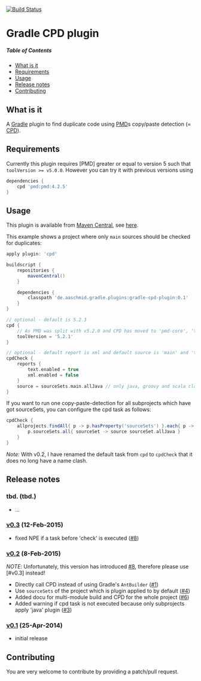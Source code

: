 [![Build Status](https://travis-ci.org/aaschmid/gradle-cpd-plugin.png?branch=master)](https://travis-ci.org/aaschmid/gradle-cpd-plugin)


Gradle CPD plugin
=================

##### Table of Contents
* [What is it](#what-is-it)
* [Requirements](#requirements)
* [Usage](#usage)
* [Release notes](#release-notes)
* [Contributing](#contributing)


What is it
----------

A [Gradle](http://gradle.org) plugin to find duplicate code using [PMD](http://pmd.sourceforge.net)s copy/paste detection (= [CPD](http://pmd.sourceforge.net/cpd-usage.html)).


Requirements
------------

Currently this plugin requires [PMD] greater or equal to version 5 such that ```toolVersion >= v5.0.0```. However you can try it with previous versions using

```groovy
dependencies {
    cpd 'pmd:pmd:4.2.5'
}
```


Usage
-----

This plugin is available from [Maven Central](http://search.maven.org/), see [here](http://search.maven.org/#search|ga|1|gradle-cpd-plugin).

This example shows a project where only  ```main``` sources should be checked for duplicates:


```groovy
apply plugin: 'cpd'

buildscript {
    repositories {
        mavenCentral()
    }

    dependencies {
        classpath 'de.aaschmid.gradle.plugins:gradle-cpd-plugin:0.1'
    }
}

// optional - default is 5.2.3
cpd {
    // As PMD was split with v5.2.0 and CPD has moved to 'pmd-core', 'toolVersion' is just available for 5.2.0 and higher
    toolVersion = '5.2.1'
}

// optional - default report is xml and default source is 'main' and 'test' 
cpdCheck {
    reports {
        text.enabled = true
        xml.enabled = false
    }
    source = sourceSets.main.allJava // only java, groovy and scala classes in 'main' sourceSets
}
```

If you want to run one copy-paste-detection for all subprojects which have got sourceSets, you can configure the cpd task as follows:

```groovy
cpdCheck {
    allprojects.findAll{ p -> p.hasProperty('sourceSets') }.each{ p ->
        p.sourceSets.all{ sourceSet -> source sourceSet.allJava }
    }
}
```

*Note:* With v0.2, I have renamed the default task from ```cpd``` to ```cpdCheck``` that it does no long have a name clash.

Release notes
-------------

### tbd. (tbd.)

* ...

### [v0.3](http://search.maven.org/#artifactdetails|de.aaschmid.gradle.plugins|gradle-cpd-plugin|0.3|jar) (12-Feb-2015)

* fixed NPE if a task before 'check' is executed ([#8](/../../issues/8))


### [v0.2](http://search.maven.org/#artifactdetails|de.aaschmid.gradle.plugins|gradle-cpd-plugin|0.2|jar) (8-Feb-2015)

*NOTE*: Unfortunately, this version has introduced [#8](/../../issues/8), therefore please use [#v0.3] instead!

* Directly call CPD instead of using Gradle's ```AntBuilder``` ([#1](/../../issues/1))
* Use ```sourceSets``` of the project which is plugin applied to by default ([#4](/../../issues/4))
* Added docu for multi-module build and CPD for the whole project ([#6](/../../issues/6))
* Added warning if cpd task is not executed because only subprojects apply 'java' plugin ([#3](/../../issues/3))


### [v0.1](http://search.maven.org/#artifactdetails|de.aaschmid.gradle.plugins|gradle-cpd-plugin|0.1|jar) (25-Apr-2014)

* initial release


Contributing
------------

You are very welcome to contribute by providing a patch/pull request.
